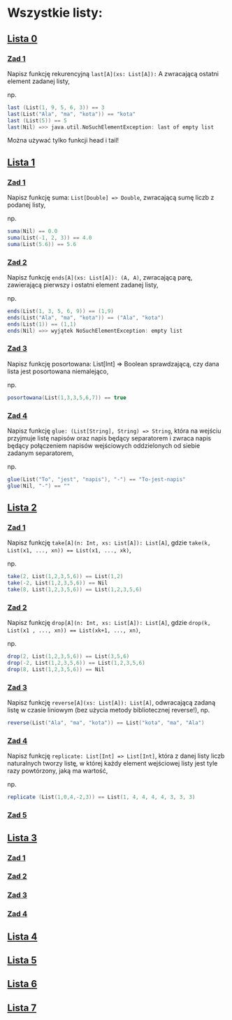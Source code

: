 # Wszystkie listy:

## [Lista 0](/src/lista0.sc)
### [Zad 1](/src/lista0.sc#L3)
Napisz funkcję rekurencyjną `last[A](xs: List[A]):` A zwracającą ostatni element zadanej listy,

np.
```scala worksheet
last (List(1, 9, 5, 6, 3)) == 3
last(List("Ala", "ma", "kota")) == "kota"
last (List(5)) == 5
last(Nil) =>> java.util.NoSuchElementException: last of empty list
```
Można używać tylko funkcji head i tail!

## [Lista 1](/src/lista1.sc)
### [Zad 1](/src/lista1.sc#L3)
Napisz funkcję suma: `List[Double] => Double`, zwracającą sumę liczb z podanej listy,

np. 
```scala worksheet
suma(Nil) == 0.0
suma(List(-1, 2, 3)) == 4.0
suma(List(5.6)) == 5.6
```

### [Zad 2](/src/lista1.sc#L15)
Napisz funkcję `ends[A](xs: List[A]): (A, A)`, zwracającą parę, zawierającą pierwszy
i ostatni element zadanej listy,

np.
```scala worksheet
ends(List(1, 3, 5, 6, 9)) == (1,9)
ends(List("Ala", "ma", "kota")) == ("Ala", "kota")
ends(List(1)) == (1,1)
ends(Nil) =>> wyjątek NoSuchElementException: empty list
```

### [Zad 3](/src/lista1.sc#L30)
Napisz funkcję posortowana: List[Int] => Boolean sprawdzającą, czy dana lista jest
posortowana niemalejąco,

np.
```scala worksheet
posortowana(List(1,3,3,5,6,7)) == true
```

### [Zad 4](/src/lista1.sc#L43)
Napisz funkcję `glue: (List[String], String) => String`, która na wejściu przyjmuje listę napisów
oraz napis będący separatorem i zwraca napis będący połączeniem napisów wejściowych
oddzielonych od siebie zadanym separatorem,

np.
```scala worksheet
glue(List("To", "jest", "napis"), "-") == "To-jest-napis"
glue(Nil, "-") == ""
```

## [Lista 2](/src/lista2.sc)
### [Zad 1](/src/lista2.sc#L4)
Napisz funkcję `take[A](n: Int, xs: List[A]): List[A]`,
gdzie `take(k, List(x1, ..., xn)) == List(x1, ..., xk)`,

np.
```scala worksheet
take(2, List(1,2,3,5,6)) == List(1,2)
take(-2, List(1,2,3,5,6)) == Nil
take(8, List(1,2,3,5,6)) == List(1,2,3,5,6)
```

### [Zad 2](/src/lista2.sc#L19)
Napisz funkcję `drop[A](n: Int, xs: List[A]): List[A]`,
gdzie `drop(k, List(x1 , ..., xn)) == List(xk+1, ..., xn)`,

np.
```scala worksheet
drop(2, List(1,2,3,5,6)) == List(3,5,6)
drop(-2, List(1,2,3,5,6)) == List(1,2,3,5,6)
drop(8, List(1,2,3,5,6)) == Nil
```

### [Zad 3](/src/lista2.sc#L34)
Napisz funkcję `reverse[A](xs: List[A]): List[A]`, odwracającą zadaną listę w czasie liniowym
(bez użycia metody bibliotecznej reverse!),
np.
```scala worksheet
reverse(List("Ala", "ma", "kota")) == List("kota", "ma", "Ala")
```

### [Zad 4](/src/lista2.sc#L50)
Napisz funkcję `replicate: List[Int] => List[Int]`, która z danej listy liczb naturalnych tworzy
listę, w której każdy element wejściowej listy jest tyle razy powtórzony, jaką ma wartość,

np.
```scala worksheet
replicate (List(1,0,4,-2,3)) == List(1, 4, 4, 4, 4, 3, 3, 3)
```

### [Zad 5](/src/lista2.sc#L74)

## [Lista 3](/src/lista3.sc)
### [Zad 1](/src/lista3.sc#L3)
### [Zad 2](/src/lista3.sc#L42)
### [Zad 3](/src/lista3.sc#L55)
### [Zad 4](/src/lista3.sc#L87)

## [Lista 4](/src/lista4.sc)

## [Lista 5](/src/lista5.sc)

## [Lista 6](/src/lista6.sc)

## [Lista 7](/src/lista7.scala)
